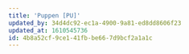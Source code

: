 ```yaml
---
title: 'Puppen [PU]'
updated_by: 34d4dc92-ec1a-4900-9a81-ed8dd8606f23
updated_at: 1610545736
id: 4b8a52cf-9ce1-41fb-be66-7d9bcf2a1a1c
---
```

